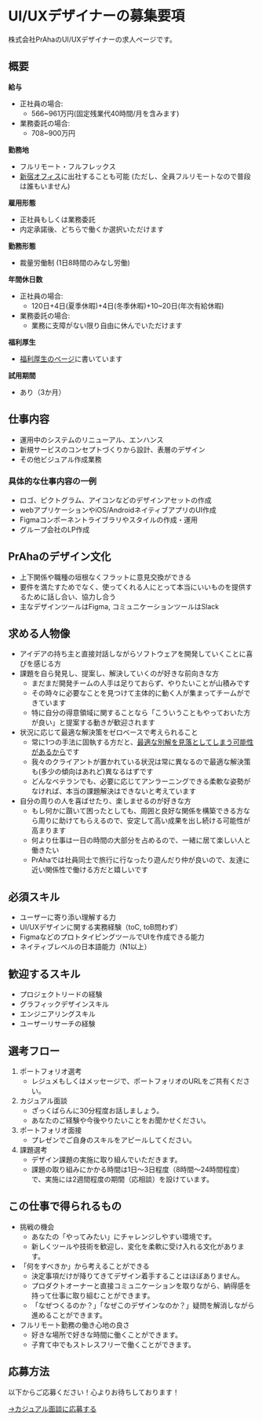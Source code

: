 # UI/UXデザイナーの募集要項
株式会社PrAhaのUI/UXデザイナーの求人ページです。

## 概要
**給与**
- 正社員の場合: 
  - 566~961万円(固定残業代40時間/月を含みます)
- 業務委託の場合: 
  - 708~900万円

**勤務地**
- フルリモート・フルフレックス
- [新宿オフィス](https://maps.app.goo.gl/75hvGjR9YnnGvvxj8)に出社することも可能 (ただし、全員フルリモートなので普段は誰もいません)

**雇用形態**
- 正社員もしくは業務委託
- 内定承諾後、どちらで働くか選択いただけます

**勤務形態**
- 裁量労働制 (1日8時間のみなし労働)

**年間休日数**
- 正社員の場合: 
  - 120日+4日(夏季休暇)+4日(冬季休暇)+10~20日(年次有給休暇)
- 業務委託の場合: 
  - 業務に支障がない限り自由に休んでいただけます

**福利厚生**
- [福利厚生のページ](/benefits)に書いています

**試用期間**
- あり（3か月）

## 仕事内容
 - 運用中のシステムのリニューアル、エンハンス
 - 新規サービスのコンセプトづくりから設計、表層のデザイン
 - その他ビジュアル作成業務

### 具体的な仕事内容の一例
 - ロゴ、ピクトグラム、アイコンなどのデザインアセットの作成
 - webアプリケーションやiOS/AndroidネイティブアプリのUI作成
 - Figmaコンポーネントライブラリやスタイルの作成・運用
 - グループ会社のLP作成

## PrAhaのデザイン文化
 - 上下関係や職種の垣根なくフラットに意見交換ができる
 - 要件を満たすためでなく、使ってくれる人にとって本当にいいものを提供するために話し合い、協力し合う
 - 主なデザインツールはFigma, コミュニケーションツールはSlack

## 求める人物像
- アイデアの持ち主と直接対話しながらソフトウェアを開発していくことに喜びを感じる方
- 課題を自ら発見し、提案し、解決していくのが好きな前向きな方
  - まだまだ開発チームの人手は足りておらず、やりたいことが山積みです
  - その時々に必要なことを見つけて主体的に動く人が集まってチームができています
  - 特に自分の得意領域に関することなら「こういうこともやっておいた方が良い」と提案する動きが歓迎されます
- 状況に応じて最適な解決策をゼロベースで考えられること
  - 常に1つの手法に固執する方だと、[最適な別解を見落としてしまう可能性があるから](https://www.google.com/search?q=%E3%83%8F%E3%83%B3%E3%83%9E%E3%83%BC%E3%81%97%E3%81%8B%E6%8C%81%E3%81%A3%E3%81%A6%E3%81%84%E3%81%AA%E3%81%91%E3%82%8C%E3%81%B0%E5%85%A8%E3%81%A6%E3%81%8C%E9%87%98%E3%81%AE%E3%82%88%E3%81%86%E3%81%AB%E8%A6%8B%E3%81%88%E3%82%8B&oq=%E3%83%8F%E3%83%B3%E3%83%9E%E3%83%BC%E3%81%97%E3%81%8B%E6%8C%81%E3%81%A3%E3%81%A6%E3%81%84%E3%81%AA%E3%81%91%E3%82%8C%E3%81%B0%E5%85%A8%E3%81%A6%E3%81%8C%E9%87%98%E3%81%AE%E3%82%88%E3%81%86%E3%81%AB%E8%A6%8B%E3%81%88%E3%82%8B&aqs=chrome..69i57.6400j0j4&sourceid=chrome&ie=UTF-8)です
  - 我々のクライアントが置かれている状況は常に異なるので最適な解決策も(多少の傾向はあれど)異なるはずです
  - どんなベテランでも、必要に応じてアンラーニングできる柔軟な姿勢がなければ、本当の課題解決はできないと考えています
- 自分の周りの人を喜ばせたり、楽しませるのが好きな方
  - もし何かに躓いて困ったとしても、周囲と良好な関係を構築できる方なら周りに助けてもらえるので、安定して高い成果を出し続ける可能性が高まります
  - 何より仕事は一日の時間の大部分を占めるので、一緒に居て楽しい人と働きたい
  - PrAhaでは社員同士で旅行に行なったり遊んだり仲が良いので、友達に近い関係性で働ける方だと嬉しいです

## 必須スキル
- ユーザーに寄り添い理解する力
- UI/UXデザインに関する実務経験（toC, toB問わず）
- FigmaなどのプロトタイピングツールでUIを作成できる能力
- ネイティブレベルの日本語能力（N1以上）

## 歓迎するスキル
- プロジェクトリードの経験
- グラフィックデザインスキル
- エンジニアリングスキル
- ユーザーリサーチの経験

## 選考フロー
1. ポートフォリオ選考
   - レジュメもしくはメッセージで、ポートフォリオのURLをご共有ください。
2. カジュアル面談
   - ざっくばらんに30分程度お話しましょう。
   - あなたのご経験や今後やりたいことをお聞かせください。
3. ポートフォリオ面接
   - プレゼンでご自身のスキルをアピールしてください。
4. 課題選考
   - デザイン課題の実施に取り組んでいただきます。
   - 課題の取り組みにかかる時間は1日～3日程度（8時間～24時間程度）で、実施には2週間程度の期間（応相談）を設けています。

## この仕事で得られるもの
 - 挑戦の機会
   - あなたの「やってみたい」にチャレンジしやすい環境です。
   - 新しくツールや技術を歓迎し、変化を柔軟に受け入れる文化があります。
 - 「何をすべきか」から考えることができる
   - 決定事項だけが降りてきてデザイン着手することはほぼありません。
   - プロダクトオーナーと直接コミュニケーションを取りながら、納得感を持って仕事に取り組むことができます。
   - 「なぜつくるのか？」「なぜこのデザインなのか？」疑問を解消しながら進めることができます。
 - フルリモート勤務の働き心地の良さ
   -  好きな場所で好きな時間に働くことができます。
   - 子育て中でもストレスフリーで働くことができます。

## 応募方法
以下からご応募ください！心よりお待ちしております！

[→カジュアル面談に応募する](https://docs.google.com/forms/d/1whmNgig8TKm8qTvAAYm5xjYE-3twTW8IIIen1ZMlyZE/viewform)